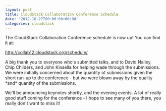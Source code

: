 ```yaml
---
layout: post
title: CloudStack Collaboration Conference Schedule
date: '2012-10-27T00:00:00+00:00'
categories: cloudstack
---
```

<p>The CloudStack Collaboration Conference schedule is now up! You can find it at:</p>

<p><a href="http://collab12.cloudstack.org/schedule/">http://collab12.cloudstack.org/schedule/</a></p>

<p>A big thank you to everyone who's submitted talks, and to David Nalley, Chip Childers, and John Kinsella for helping wade through the submissions. We were initially concerned about the quantity of submissions given the short run-up to the conference - but we were blown away by the quality *and* quantity of the submissions.</p>

<p>We'll be announcing keynotes shortly, and the evening events. A lot of really good stuff coming for the conference - I hope to see many of you there, you really don't want to miss it!</p>
